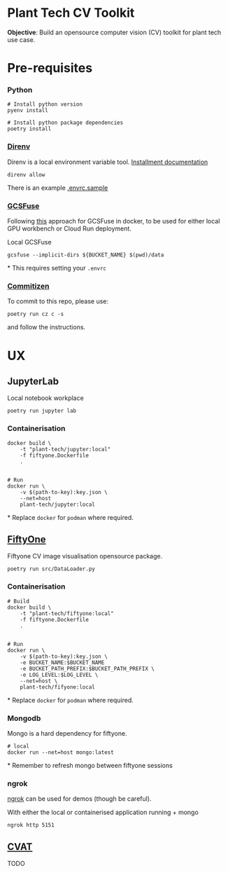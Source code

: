 <h1><strong> Plant Tech CV Toolkit</strong></h1>

<strong>Objective</strong>: Build an opensource computer vision (CV) toolkit for plant tech use case.


# Pre-requisites

### Python
```
# Install python version
pyenv install

# Install python package dependencies
poetry install

```
### [Direnv](https://direnv.net/)
Direnv is a local environment variable tool. [Installment documentation](https://direnv.net/docs/installation.html)

```
direnv allow
```

There is an example [.envrc.sample](./.envrc.sample)

### [GCSFuse](https://cloud.google.com/storage/docs/gcs-fuse)

Following [this](https://cloud.google.com/run/docs/tutorials/network-filesystems-fuse) approach for GCSFuse in docker, to be used for either local GPU workbench or Cloud Run deployment.

Local GCSFuse

```
gcsfuse --implicit-dirs ${BUCKET_NAME} $(pwd)/data
```
\* This requires setting your `.envrc`

### [Commitizen](https://commitizen-tools.github.io/commitizen/)

To commit to this repo, please use:
```
poetry run cz c -s
```
and follow the instructions.

# UX

## JupyterLab

Local notebook workplace
```
poetry run jupyter lab
```

### Containerisation

```
docker build \
    -t "plant-tech/jupyter:local" 
    -f fiftyone.Dockerfile
    . 


# Run
docker run \
    -v $(path-to-key):key.json \
    --net=host
    plant-tech/jupyter:local
```
\* Replace `docker` for `podman` where required.

## [FiftyOne](https://voxel51.com/docs/fiftyone/)

Fiftyone CV image visualisation opensource package.
```
poetry run src/DataLoader.py
```

### Containerisation
```
# Build 
docker build \
    -t "plant-tech/fiftyone:local" 
    -f fiftyone.Dockerfile
    . 


# Run
docker run \
    -v $(path-to-key):key.json \
    -e BUCKET_NAME:$BUCKET_NAME
    -e BUCKET_PATH_PREFIX:$BUCKET_PATH_PREFIX \
    -e LOG_LEVEL:$LOG_LEVEL \
    --net=host \
    plant-tech/fifyone:local
```
\* Replace `docker` for `podman` where required.


### Mongodb

Mongo is a hard dependency for fiftyone. 

```
# local
docker run --net=host mongo:latest
```
\* Remember to refresh mongo between fiftyone sessions

### ngrok
[ngrok](https://ngrok.com/) can be used for demos (though be careful).

With either the local or containerised application running + mongo
```
ngrok http 5151
```

## [CVAT](https://github.com/opencv/cvat)

TODO

